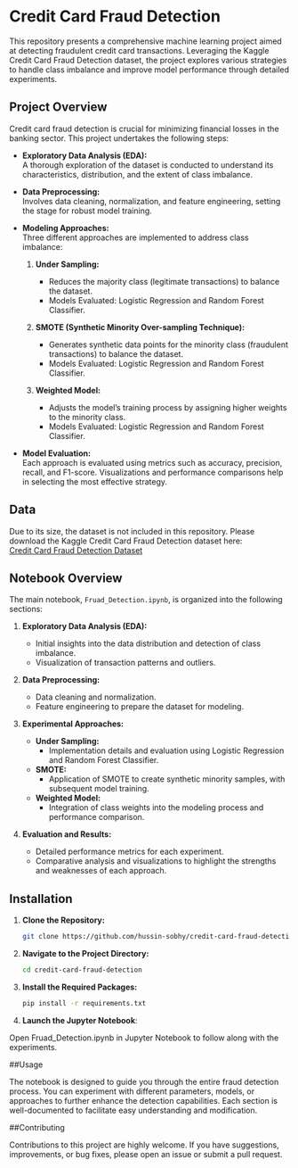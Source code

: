 # Credit Card Fraud Detection

This repository presents a comprehensive machine learning project aimed at detecting fraudulent credit card transactions. Leveraging the Kaggle Credit Card Fraud Detection dataset, the project explores various strategies to handle class imbalance and improve model performance through detailed experiments.

## Project Overview

Credit card fraud detection is crucial for minimizing financial losses in the banking sector. This project undertakes the following steps:

- **Exploratory Data Analysis (EDA):**  
  A thorough exploration of the dataset is conducted to understand its characteristics, distribution, and the extent of class imbalance.

- **Data Preprocessing:**  
  Involves data cleaning, normalization, and feature engineering, setting the stage for robust model training.

- **Modeling Approaches:**  
  Three different approaches are implemented to address class imbalance:
  
  1. **Under Sampling:**  
     - Reduces the majority class (legitimate transactions) to balance the dataset.
     - Models Evaluated: Logistic Regression and Random Forest Classifier.
  
  2. **SMOTE (Synthetic Minority Over-sampling Technique):**  
     - Generates synthetic data points for the minority class (fraudulent transactions) to balance the dataset.
     - Models Evaluated: Logistic Regression and Random Forest Classifier.
  
  3. **Weighted Model:**  
     - Adjusts the model’s training process by assigning higher weights to the minority class.
     - Models Evaluated: Logistic Regression and Random Forest Classifier.

- **Model Evaluation:**  
  Each approach is evaluated using metrics such as accuracy, precision, recall, and F1-score. Visualizations and performance comparisons help in selecting the most effective strategy.

## Data

Due to its size, the dataset is not included in this repository. Please download the Kaggle Credit Card Fraud Detection dataset here:  
[Credit Card Fraud Detection Dataset](https://www.kaggle.com/datasets/mlg-ulb/creditcardfraud)

## Notebook Overview

The main notebook, `Fruad_Detection.ipynb`, is organized into the following sections:

1. **Exploratory Data Analysis (EDA):**  
   - Initial insights into the data distribution and detection of class imbalance.
   - Visualization of transaction patterns and outliers.

2. **Data Preprocessing:**  
   - Data cleaning and normalization.
   - Feature engineering to prepare the dataset for modeling.

3. **Experimental Approaches:**  
   - **Under Sampling:**  
     - Implementation details and evaluation using Logistic Regression and Random Forest Classifier.
   - **SMOTE:**  
     - Application of SMOTE to create synthetic minority samples, with subsequent model training.
   - **Weighted Model:**  
     - Integration of class weights into the modeling process and performance comparison.

4. **Evaluation and Results:**  
   - Detailed performance metrics for each experiment.
   - Comparative analysis and visualizations to highlight the strengths and weaknesses of each approach.

## Installation

1. **Clone the Repository:**
    ```bash
    git clone https://github.com/hussin-sobhy/credit-card-fraud-detection.git

2. **Navigate to the Project Directory:**
    ```bash
    cd credit-card-fraud-detection

3. **Install the Required Packages:**
    ```bash
    pip install -r requirements.txt

5. **Launch the Jupyter Notebook**:

Open Fruad_Detection.ipynb in Jupyter Notebook to follow along with the experiments.

##Usage

The notebook is designed to guide you through the entire fraud detection process. You can experiment with different parameters, models, or approaches to further enhance the detection capabilities. Each section is well-documented to facilitate easy understanding and modification.

##Contributing

Contributions to this project are highly welcome. If you have suggestions, improvements, or bug fixes, please open an issue or submit a pull request.
